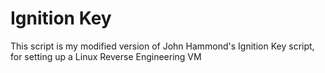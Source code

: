 # Ignition Key

This script is my modified version of John Hammond's Ignition Key script, for setting up a Linux Reverse Engineering VM 
